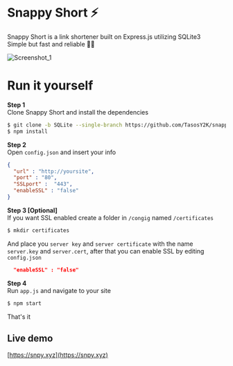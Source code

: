 # Snappy Short ⚡

Snappy Short is a link shortener built on Express.js utilizing SQLite3  
Simple but fast and reliable 💨💪

![Screenshot_1](https://user-images.githubusercontent.com/29873078/77546483-9f0fc180-6eb4-11ea-9168-df7dfb5b1ec6.png)

# Run it yourself

**Step 1**  
Clone Snappy Short and install the dependencies
```sh
$ git clone -b SQLite --single-branch https://github.com/TasosY2K/snappy-short.git
$ npm install
```

**Step 2**  
Open `config.json` and insert your info
```json
{
  "url" : "http://yoursite",
  "port" : "80",
  "SSLport" :  "443",
  "enableSSL" : "false"
}
```

**Step 3 [Optional]**  
If you want SSL enabled create a folder in `/congig` named `/certificates`
```sh
$ mkdir certificates
```
And place you `server key` and `server certificate` with the name `server.key` and `server.cert`, after that you can enable SSL by editing `config.json`
```json
  "enableSSL" : "false"
```

**Step 4**  
Run `app.js` and navigate to your site
```sh
$ npm start
```

That's it

## Live demo

[https://snpy.xyz](https://snpy.xyz)
